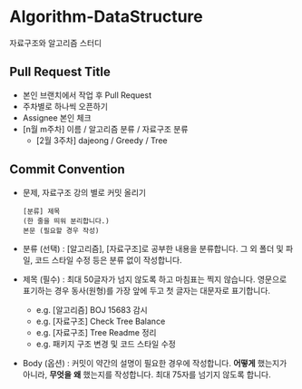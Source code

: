 # Algorithm-DataStructure
자료구조와 알고리즘 스터디


## Pull Request Title

- 본인 브랜치에서 작업 후 Pull Request
- 주차별로 하나씩 오픈하기
- Assignee 본인 체크
- [n월 m주차] 이름 / 알고리즘 분류 / 자료구조 분류
    - [2월 3주차] dajeong / Greedy / Tree

## Commit Convention

- 문제, 자료구조 강의 별로 커밋 올리기

    ```
    [분류] 제목  
    (한 줄을 띄워 분리합니다.)
    본문 (필요할 경우 작성)
    ```

- 분류 (선택)
: [알고리즘], [자료구조]로 공부한 내용을 분류합니다. 그 외 폴더 및 파일, 코드 스타일 수정 등은 분류 없이 작성합니다.
    
- 제목 (필수)
: 최대 50글자가 넘지 않도록 하고 마침표는 찍지 않습니다. 영문으로 표기하는 경우 동사(원형)를 가장 앞에 두고 첫 글자는 대문자로 표기합니다.

    - e.g. [알고리즘] BOJ 15683 감시
    - e.g. [자료구조] Check Tree Balance
    - e.g. [자료구조] Tree Readme 정리
    - e.g. 패키지 구조 변경 및 코드 스타일 수정
    
- Body (옵션)
: 커밋이 약간의 설명이 필요한 경우에 작성합니다. **어떻게** 했는지가 아니라, **무엇을** **왜** 했는지를 작성합니다. 최대 75자를 넘기지 않도록 합니다.
